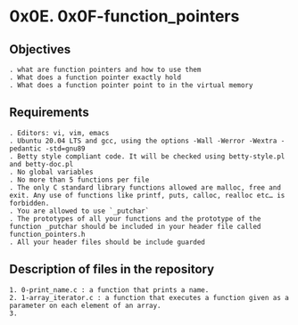 # 0x0E. 0x0F-function_pointers

## Objectives

	. what are function pointers and how to use them
	. What does a function pointer exactly hold
	. What does a function pointer point to in the virtual memory

## Requirements

	. Editors: vi, vim, emacs
	. Ubuntu 20.04 LTS and gcc, using the options -Wall -Werror -Wextra -pedantic -std=gnu89
	. Betty style compliant code. It will be checked using betty-style.pl and betty-doc.pl
	. No global variables
	. No more than 5 functions per file
	. The only C standard library functions allowed are malloc, free and exit. Any use of functions like printf, puts, calloc, realloc etc… is forbidden.
	. You are allowed to use `_putchar`
	. The prototypes of all your functions and the prototype of the function _putchar should be included in your header file called function_pointers.h
	. All your header files should be include guarded

## Description of files in the repository

	1. 0-print_name.c : a function that prints a name.
	2. 1-array_iterator.c : a function that executes a function given as a parameter on each element of an array.
	3. 
